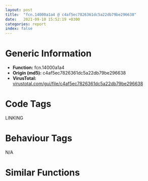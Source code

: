 ```yaml
---
layout: post
title:  "fcn.14000a1a4 @ c4af5ec7826361dc5a22db79be296638"
date:   2021-09-10 15:52:19 +0300
categories: report
index: false
---
```


# Generic Information
- **Function:** fcn.14000a1a4
- **Origin (md5):** c4af5ec7826361dc5a22db79be296638
- **VirusTotal:** [virustotal.com/gui/file/c4af5ec7826361dc5a22db79be296638][virustotal_ref]

# Code Tags
<span class="tag" id="LINKING">LINKING</span>


# Behaviour Tags
<span class="bhv-tag" id="na">N/A</span>

# Similar Functions
<script type="text/javascript" src="https://www.gstatic.com/charts/loader.js"></script>
<script type="text/javascript">

    google.charts.load('current', {'packages':['corechart']});
    google.charts.setOnLoadCallback(drawChart);

    function drawChart() {
    var data = new google.visualization.DataTable();
        data.addColumn('number', 'X');
        data.addColumn('number', 'Y');
        data.addColumn({type: 'string', role: 'tooltip', 'p': {'html': true}});
        data.addColumn({'type': 'string', 'role': 'style'});
        
        data.addRows([
    [63.27655029296875, -55.29253005981445, '<b><a href="/report/fcn.14000a1a4@c4af5ec7826361dc5a22db79be296638">fcn.14000a1a4</a><br>@c4af5ec7826361dc5a22db79be296638</b><br>mov rax, rsp<br>mov qword[rax+8], rbx<br>mov qword[rax+0x10], rsi<br>mov qword[rax+0x18], rdi<br>push rbp<br>push r12<br>push r13<br>push r14<br>push r15<br>lea rbp, [rax-0x198]<br>sub rsp, 0x270<br>xor r13d, r13d<br>mov r12d, r8d<br>mov rsi, rdx<br>cmp dword[0x14001e5bc], r13d<br>mov r15, rcx<br>jne 0x14000a1f1<br>xor ecx, ecx<br>mov dword[0x14001e5bc], 1<br>call qword[sym.imp.OLE32.DLL_CoInitialize]<br>xor edx, edx<br>lea rcx, [rsp+0x20]<br>lea r8d, [rdx+0x40]<br>call sub.msvcrt.dll_memset<br>lea rcx, [str.SHELL32.DLL]<br>mov ebx, r13d<br>call qword[sym.imp.KERNEL32.dll_LoadLibraryW]<br>mov edi, 0x104<br>mov r14, rax<br>test rax, rax<br>je 0x14000a332<br>lea rdx, str.SHBrowseForFolderW<br>mov rcx, rax<br>call qword[sym.imp.KERNEL32.dll_GetProcAddress]<br>lea rdx, [str.SHGetPathFromIDListW]<br>mov rcx, r14<br>mov r13, rax<br>call qword[sym.imp.KERNEL32.dll_GetProcAddress]<br>lea rdx, [0x1400175f4]<br>test rsi, rsi<br>lea r8d, [rdi-1]<br>lea rcx, [rsp+0x60]<br>cmovne rdx, rsi<br>mov qword[rbp+0x1b8], rax<br>call sub.msvcrt.dll_wcsncpy<br>lea rcx, [rsp+0x60]<br>xor esi, esi<br>mov word[rbp+0x166], si<br>call sub.msvcrt.dll_wcslen<br>lea ecx, [rsi+0x5c]<br>cmp eax, 3<br>jle 0x14000a291<br>cdqe <br>cmp word[rsp+rax*2+0x5e], cx<br>jne 0x14000a291<br>mov word[rsp+rax*2+0x5e], si<br>mov qword[rsp+0x38], r15<br>call fcn.14000a9cc<br>mov ecx, 1<br>mov qword[rsp+0x20], rax<br>lea rax, [0x14000a148]<br>mov dword[rsp+0x40], 0x50<br>mov qword[rsp+0x48], rax<br>lea rax, [rsp+0x60]<br>mov qword[rsp+0x50], rax<br>call fcn.14000aab4<br>lea rcx, [rsp+0x20]<br>call r13<br>xor ecx, ecx<br>mov r15, rax<br>call fcn.14000aab4<br>xor r13d, r13d<br>test r15, r15<br>je 0x14000a325<br>mov edx, r12d<br>mov ecx, edi<br>call fcn.1400112e0<br>mov rcx, r15<br>mov rdx, rax<br>mov rsi, rax<br>mov word[rax], r13w<br>call qword[rbp+0x1b8]<br>mov rcx, r15<br>call qword[sym.imp.OLE32.DLL_CoTaskMemFree]<br>mov rcx, rsi<br>call sub.msvcrt.dll_wcslen<br>lea ecx, [r13+0x5c]<br>mov rbx, rax<br>cdqe <br>cmp word[rsi+rax*2-2], cx<br>je 0x14000a325<br>mov dword[rsi+rax*2], ecx<br>inc ebx<br>mov rcx, r14<br>call qword[sym.imp.KERNEL32.dll_FreeLibrary]<br>test ebx, ebx<br>jne 0x14000a340<br>mov edx, r12d<br>mov ecx, edi<br>call fcn.1400112e0<br>mov word[rax], r13w<br>sub edi, ebx<br>mov ecx, edi<br>call fcn.1400114b0<br>lea r11, [rsp+0x270]<br>mov rbx, qword[r11+0x30]<br>mov rsi, qword[r11+0x38]<br>mov rdi, qword[r11+0x40]<br>mov rsp, r11<br>pop r15<br>pop r14<br>pop r13<br>pop r12<br>pop rbp<br>ret <br><eoc> ', 'point { fill-color: #e0440e; }'],
[-234.3785858154297, 174.5493621826172, '<b><a href="/report/fcn.14000c76c@c4af5ec7826361dc5a22db79be296638">fcn.14000c76c</a><br>@c4af5ec7826361dc5a22db79be296638</b><br>mov rax, rsp<br>mov qword[rax+8], rbx<br>mov qword[rax+0x10], rbp<br>mov qword[rax+0x18], rsi<br>mov qword[rax+0x20], rdi<br>push r14<br>sub rsp, 0x20<br>mov edx, ecx<br>mov ebx, 0x104<br>mov ecx, ebx<br>call fcn.1400112e0<br>mov ecx, ebx<br>mov rdx, rax<br>mov rdi, rax<br>call qword[sym.imp.KERNEL32.dll_GetTempPathW]<br>lea rcx, str.Kernel32.DLL<br>mov esi, eax<br>call qword[sym.imp.KERNEL32.dll_LoadLibraryW]<br>xor r14d, r14d<br>mov rbp, rax<br>test rax, rax<br>je 0x14000c7e6<br>lea rdx, str.GetLongPathNameW<br>mov rcx, rax<br>call qword[sym.imp.KERNEL32.dll_GetProcAddress]<br>test rax, rax<br>je 0x14000c7dd<br>mov r8d, ebx<br>mov rdx, rdi<br>mov rcx, rdi<br>call rax<br>mov esi, eax<br>mov rcx, rbp<br>call qword[sym.imp.KERNEL32.dll_FreeLibrary]<br>sub ebx, esi<br>mov ecx, ebx<br>call fcn.1400114b0<br>mov rbx, qword[rsp+0x30]<br>mov rbp, qword[rsp+0x38]<br>movsxd rax, esi<br>mov rsi, qword[rsp+0x40]<br>mov word[rdi+rax*2], r14w<br>mov rdi, qword[rsp+0x48]<br>add rsp, 0x20<br>pop r14<br>ret <br><eoc> ', 'null'],
[113.49739837646484, 317.4051208496094, '<b><a href="/report/fcn.140010940@c4af5ec7826361dc5a22db79be296638">fcn.140010940</a><br>@c4af5ec7826361dc5a22db79be296638</b><br>mov qword[rsp+8], rbx<br>mov qword[rsp+0x10], rbp<br>mov qword[rsp+0x18], rsi<br>push rdi<br>push r12<br>push r13<br>push r14<br>push r15<br>sub rsp, 0x20<br>mov r15, qword[rsp+0x70]<br>mov r14, rcx<br>xor edi, edi<br>mov rcx, qword[r15]<br>mov r12, r9<br>mov r13d, r8d<br>mov rsi, rdx<br>mov ebx, edi<br>call fcn.140010b04<br>test rsi, rsi<br>jle 0x1400109fc<br>mov rcx, qword[0x14001e444]<br>mov rbp, r14<br>xor edx, edx<br>imul rbp, rsi<br>lea r8, [rbp+0x30]<br>call qword[sym.imp.KERNEL32.dll_HeapAlloc]<br>mov rbx, rax<br>test rax, rax<br>je 0x1400109fc<br>add rbx, 0x30<br>mov r8, rbp<br>xor edx, edx<br>mov rcx, rbx<br>mov qword[rax+8], r14<br>mov qword[rax+0x20], rsi<br>mov dword[rax+0x28], r13d<br>mov qword[rax+0x10], r12<br>mov qword[rax+0x18], r15<br>mov dword[rax], 1<br>call sub.msvcrt.dll_memset<br>mov rcx, r12<br>mov qword[r15], rbx<br>call fcn.1400150e0<br>test rax, rax<br>je 0x1400109fc<br>test rsi, rsi<br>jle 0x1400109fc<br>mov eax, edi<br>imul rax, r14<br>mov rdx, r12<br>lea rcx, [rbx+rax]<br>call fcn.14001561c<br>inc edi<br>movsxd rax, edi<br>cmp rax, rsi<br>jl 0x1400109e2<br>mov rbp, qword[rsp+0x58]<br>mov rsi, qword[rsp+0x60]<br>mov rax, rbx<br>mov rbx, qword[rsp+0x50]<br>add rsp, 0x20<br>pop r15<br>pop r14<br>pop r13<br>pop r12<br>pop rdi<br>ret <br><eoc> ', 'null'],

        ]);

    var options = {
        title: 'Similarity Plot',
        legend: 'none',
        colors: ['#dedbd9', '#e6693e', '#ec8f6e', '#f3b49f', '#f6c7b6'],
        tooltip: {isHtml: true, trigger: 'both'},
        explorer: {
        actions: ["dragToZoom", "rightClickToReset"],
        },
        chartArea: {
        width: '80%',
        height: '80%'
        },
        width: '100%',
        height: '100%'
    };

    var chart = new google.visualization.ScatterChart(document.getElementById('chart_div'));

    chart.draw(data, options);
    }
    
</script>


<div id="chart_div" style="width: 100%px; height: 100%;"></div>

# Disassembled Code
{% highlight nasm %}

mov rax, rsp
mov qword[rax+8], rbx
mov qword[rax+0x10], rsi
mov qword[rax+0x18], rdi
push rbp
push r12
push r13
push r14
push r15
lea rbp, [rax-0x198]
sub rsp, 0x270
xor r13d, r13d
mov r12d, r8d
mov rsi, rdx
cmp dword[0x14001e5bc], r13d
mov r15, rcx
jne 0x14000a1f1
xor ecx, ecx
mov dword[0x14001e5bc], 1
call qword[sym.imp.OLE32.DLL_CoInitialize]
xor edx, edx
lea rcx, [rsp+0x20]
lea r8d, [rdx+0x40]
call sub.msvcrt.dll_memset
lea rcx, [str.SHELL32.DLL]
mov ebx, r13d
call qword[sym.imp.KERNEL32.dll_LoadLibraryW]
mov edi, 0x104
mov r14, rax
test rax, rax
je 0x14000a332
lea rdx, str.SHBrowseForFolderW
mov rcx, rax
call qword[sym.imp.KERNEL32.dll_GetProcAddress]
lea rdx, [str.SHGetPathFromIDListW]
mov rcx, r14
mov r13, rax
call qword[sym.imp.KERNEL32.dll_GetProcAddress]
lea rdx, [0x1400175f4]
test rsi, rsi
lea r8d, [rdi-1]
lea rcx, [rsp+0x60]
cmovne rdx, rsi
mov qword[rbp+0x1b8], rax
call sub.msvcrt.dll_wcsncpy
lea rcx, [rsp+0x60]
xor esi, esi
mov word[rbp+0x166], si
call sub.msvcrt.dll_wcslen
lea ecx, [rsi+0x5c]
cmp eax, 3
jle 0x14000a291
cdqe
cmp word[rsp+rax*2+0x5e], cx
jne 0x14000a291
mov word[rsp+rax*2+0x5e], si
mov qword[rsp+0x38], r15
call fcn.14000a9cc
mov ecx, 1
mov qword[rsp+0x20], rax
lea rax, [0x14000a148]
mov dword[rsp+0x40], 0x50
mov qword[rsp+0x48], rax
lea rax, [rsp+0x60]
mov qword[rsp+0x50], rax
call fcn.14000aab4
lea rcx, [rsp+0x20]
call r13
xor ecx, ecx
mov r15, rax
call fcn.14000aab4
xor r13d, r13d
test r15, r15
je 0x14000a325
mov edx, r12d
mov ecx, edi
call fcn.1400112e0
mov rcx, r15
mov rdx, rax
mov rsi, rax
mov word[rax], r13w
call qword[rbp+0x1b8]
mov rcx, r15
call qword[sym.imp.OLE32.DLL_CoTaskMemFree]
mov rcx, rsi
call sub.msvcrt.dll_wcslen
lea ecx, [r13+0x5c]
mov rbx, rax
cdqe
cmp word[rsi+rax*2-2], cx
je 0x14000a325
mov dword[rsi+rax*2], ecx
inc ebx
mov rcx, r14
call qword[sym.imp.KERNEL32.dll_FreeLibrary]
test ebx, ebx
jne 0x14000a340
mov edx, r12d
mov ecx, edi
call fcn.1400112e0
mov word[rax], r13w
sub edi, ebx
mov ecx, edi
call fcn.1400114b0
lea r11, [rsp+0x270]
mov rbx, qword[r11+0x30]
mov rsi, qword[r11+0x38]
mov rdi, qword[r11+0x40]
mov rsp, r11
pop r15
pop r14
pop r13
pop r12
pop rbp
ret

{% endhighlight %}

[virustotal_ref]: https://www.virustotal.com/gui/file/c4af5ec7826361dc5a22db79be296638